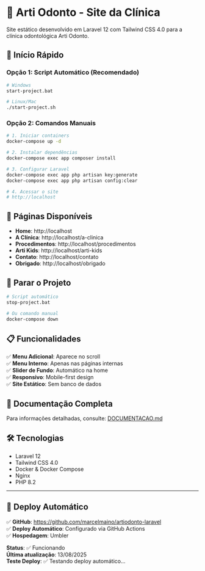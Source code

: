 # 🦷 Arti Odonto - Site da Clínica

Site estático desenvolvido em Laravel 12 com Tailwind CSS 4.0 para a clínica odontológica Arti Odonto.

## 🚀 Início Rápido

### Opção 1: Script Automático (Recomendado)
```bash
# Windows
start-project.bat

# Linux/Mac
./start-project.sh
```

### Opção 2: Comandos Manuais
```bash
# 1. Iniciar containers
docker-compose up -d

# 2. Instalar dependências
docker-compose exec app composer install

# 3. Configurar Laravel
docker-compose exec app php artisan key:generate
docker-compose exec app php artisan config:clear

# 4. Acessar o site
# http://localhost
```

## 📄 Páginas Disponíveis

- **Home**: http://localhost
- **A Clínica**: http://localhost/a-clinica
- **Procedimentos**: http://localhost/procedimentos
- **Arti Kids**: http://localhost/arti-kids
- **Contato**: http://localhost/contato
- **Obrigado**: http://localhost/obrigado

## 🛑 Parar o Projeto

```bash
# Script automático
stop-project.bat

# Ou comando manual
docker-compose down
```

## 📋 Funcionalidades

✅ **Menu Adicional**: Aparece no scroll  
✅ **Menu Interno**: Apenas nas páginas internas  
✅ **Slider de Fundo**: Automático na home  
✅ **Responsivo**: Mobile-first design  
✅ **Site Estático**: Sem banco de dados  

## 📖 Documentação Completa

Para informações detalhadas, consulte: [DOCUMENTACAO.md](DOCUMENTACAO.md)

## 🛠️ Tecnologias

- Laravel 12
- Tailwind CSS 4.0
- Docker & Docker Compose
- Nginx
- PHP 8.2

---

## 🚀 Deploy Automático

✅ **GitHub**: https://github.com/marcelmaino/artiodonto-laravel  
✅ **Deploy Automático**: Configurado via GitHub Actions  
✅ **Hospedagem**: Umbler  

**Status**: ✅ Funcionando  
**Última atualização**: 13/08/2025  
**Teste Deploy**: ✅ Testando deploy automático...

